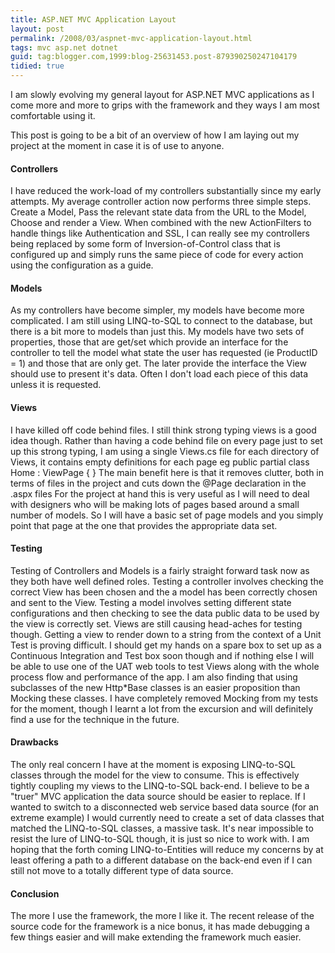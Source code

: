 ```yaml
---
title: ASP.NET MVC Application Layout
layout: post
permalink: /2008/03/aspnet-mvc-application-layout.html
tags: mvc asp.net dotnet
guid: tag:blogger.com,1999:blog-25631453.post-879390250247104179
tidied: true
---
```


I am slowly evolving my general layout for ASP.NET MVC applications as I come more and more to grips with the framework and they ways I am most comfortable using it.  
  
This post is going to be a bit of an overview of how I am laying out my project at the moment in case it is of use to anyone.  
  
#### Controllers
  
I have reduced the work-load of my controllers substantially since my early attempts. My average controller action now performs three simple steps. Create a Model, Pass the relevant state data from the URL to the Model, Choose and render a View.   When combined with the new ActionFilters to handle things like Authentication and SSL, I can really see my controllers being replaced by some form of Inversion-of-Control class that is configured up and simply runs the same piece of code for every action using the configuration as a guide.  
  
#### Models
  
As my controllers have become simpler, my models have become more complicated. I am still using LINQ-to-SQL to connect to the database, but there is a bit more to models than just this.   My models have two sets of properties, those that are get/set which provide an interface for the controller to tell the model what state the user has requested (ie ProductID = 1) and those that are only get. The later provide the interface the View should use to present it's data. Often I don't load each piece of this data unless it is requested.  
  
#### Views
  
I have killed off code behind files. I still think strong typing views is a good idea though.   Rather than having a code behind file on every page just to set up this strong typing, I am using a single Views.cs file for each directory of Views, it contains empty definitions for each page eg     public partial class Home : ViewPage<HomeModel> { }    The main benefit here is that it removes clutter, both in terms of files in the project and cuts down the @Page declaration in the .aspx files    For the project at hand this is very useful as I will need to deal with designers who will be making lots of pages based around a small number of models. So I will have a basic set of page models and you simply point that page at the one that provides the appropriate data set.  
  
#### Testing
  
Testing of Controllers and Models is a fairly straight forward task now as they both have well defined roles. Testing a controller involves checking the correct View has been chosen and the a model has been correctly chosen and sent to the View. Testing a model involves setting different state configurations and then checking to see the data public data to be used by the view is correctly set.   Views are still causing head-aches for testing though. Getting a view to render down to a string from the context of a Unit Test is proving difficult. I should get my hands on a spare box to set up as a Continuous Integration and Test box soon though and if nothing else I will be able to use one of the UAT web tools to test Views along with the whole process flow and performance of the app.    I am also finding that using subclasses of the new Http*Base classes is an easier proposition than Mocking these classes. I have completely removed Mocking from my tests for the moment, though I learnt a lot from the excursion and will definitely find a use for the technique in the future.  
  
#### Drawbacks
  
The only real concern I have at the moment is exposing LINQ-to-SQL classes through the model for the view to consume. This is effectively tightly coupling my views to the LINQ-to-SQL back-end. I believe to be a "truer" MVC application the data source should be easier to replace. If I wanted to switch to a disconnected web service based data source (for an extreme example) I would currently need to create a set of data classes that matched the LINQ-to-SQL classes, a massive task. It's near impossible to resist the lure of LINQ-to-SQL though, it is just so nice to work with.   I am hoping that the forth coming LINQ-to-Entities will reduce my concerns by at least offering a path to a different database on the back-end even if I can still not move to a totally different type of data source.  
  
#### Conclusion
  
The more I use the framework, the more I like it. The recent release of the source code for the framework is a nice bonus, it has made debugging a few things easier and will make extending the framework much easier.  
